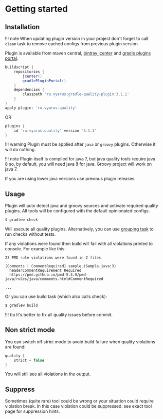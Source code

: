 # Getting started

## Installation

!!! note
    When updating plugin version in your project don't forget to call `clean` task to remove cached configs from previous plugin version

Plugin is available from maven central, [bintray jcenter](https://bintray.com/bintray/jcenter)
and [gradle plugins portal](https://plugins.gradle.org).

```groovy
buildscript {
    repositories {
        jcenter()
        gradlePluginPortal()
    }
    dependencies {
        classpath 'ru.vyarus:gradle-quality-plugin:3.1.1'
    }
}
apply plugin: 'ru.vyarus.quality'
```

OR

```groovy
plugins {
    id 'ru.vyarus.quality' version '3.1.1'
}
```

!!! warning
    Plugin must be applied after `java` or `groovy` plugins. Otherwise it will do nothing.

!!! note
    Plugin itself is compiled for java 7, but java quality tools require java 8 so, by default, 
    you will need java 8 for java. Groovy project will work on java 7. 

If you are using lower java versions use previous plugin releases.

## Usage

Plugin will auto detect java and groovy sources and activate required quality plugins.
All tools will be configured with the default opinionated configs. 

```bash
$ gradlew check
```

Will execute all quality plugins. Alternatively, you can use [grouping task](task/group.md) to run checks without tests.

If any violations were found then build will fail with all violations printed to console. For example like this:

```
23 PMD rule violations were found in 2 files

[Comments | CommentRequired] sample.(Sample.java:3) 
  headerCommentRequirement Required
  https://pmd.github.io/pmd-5.4.0/pmd-java/rules/java/comments.html#CommentRequired
  
...  
```

Or you can use build task (which also calls check): 

```bash
$ gradlew build
```

!!! tip
    It's better to fix all quality issues before commit.

## Non strict mode

You can switch off strict mode to avoid build failure when quality violations are found:

```groovy
quality {
    strict = false
}
```

You will still see all violations in the output.

## Suppress

Sometimes (quite rare) tool could be wrong or your situation
could require violation break. In this case violation could be suppressed: see exact tool page for suppression hints.